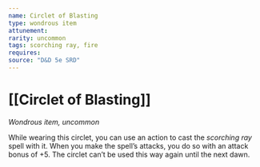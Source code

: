 ```yaml
---
name: Circlet of Blasting
type: wondrous item
attunement: 
rarity: uncommon
tags: scorching ray, fire
requires: 
source: "D&D 5e SRD"
---
```

# [[Circlet of Blasting]]

*Wondrous item, uncommon*

While wearing this circlet, you can use an action to cast the *scorching ray* spell with it. When you make the spell’s attacks, you do so with an attack bonus of +5. The circlet can’t be used this way again until the next dawn.